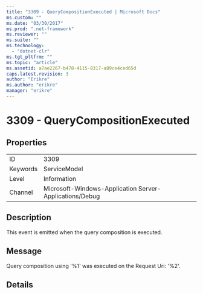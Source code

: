 ```yaml
---
title: "3309 - QueryCompositionExecuted | Microsoft Docs"
ms.custom: ""
ms.date: "03/30/2017"
ms.prod: ".net-framework"
ms.reviewer: ""
ms.suite: ""
ms.technology: 
  - "dotnet-clr"
ms.tgt_pltfrm: ""
ms.topic: "article"
ms.assetid: a7ae2267-b478-4115-8317-a89ce4ced65d
caps.latest.revision: 3
author: "Erikre"
ms.author: "erikre"
manager: "erikre"
---
```

# 3309 - QueryCompositionExecuted
## Properties  
  
|||  
|-|-|  
|ID|3309|  
|Keywords|ServiceModel|  
|Level|Information|  
|Channel|Microsoft-Windows-Application Server-Applications/Debug|  
  
## Description  
 This event is emitted when the query composition is executed.  
  
## Message  
 Query composition using '%1' was executed on the Request Uri: '%2'.  
  
## Details